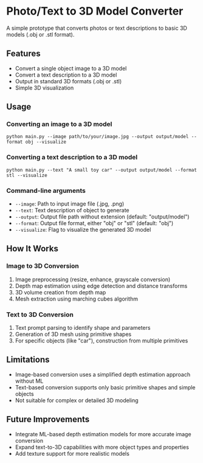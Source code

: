 # Photo/Text to 3D Model Converter

A simple prototype that converts photos or text descriptions to basic 3D models (.obj or .stl format).

## Features

- Convert a single object image to a 3D model
- Convert a text description to a 3D model
- Output in standard 3D formats (.obj or .stl)
- Simple 3D visualization




## Usage

### Converting an image to a 3D model

```
python main.py --image path/to/your/image.jpg --output output/model --format obj --visualize
```

### Converting a text description to a 3D model

```
python main.py --text "A small toy car" --output output/model --format stl --visualize
```

### Command-line arguments

- `--image`: Path to input image file (.jpg, .png)
- `--text`: Text description of object to generate
- `--output`: Output file path without extension (default: "output/model")
- `--format`: Output file format, either "obj" or "stl" (default: "obj")
- `--visualize`: Flag to visualize the generated 3D model

## How It Works

### Image to 3D Conversion
1. Image preprocessing (resize, enhance, grayscale conversion)
2. Depth map estimation using edge detection and distance transforms
3. 3D volume creation from depth map
4. Mesh extraction using marching cubes algorithm

### Text to 3D Conversion
1. Text prompt parsing to identify shape and parameters
2. Generation of 3D mesh using primitive shapes
3. For specific objects (like "car"), construction from multiple primitives

## Limitations

- Image-based conversion uses a simplified depth estimation approach without ML
- Text-based conversion supports only basic primitive shapes and simple objects
- Not suitable for complex or detailed 3D modeling

## Future Improvements

- Integrate ML-based depth estimation models for more accurate image conversion
- Expand text-to-3D capabilities with more object types and properties
- Add texture support for more realistic models


